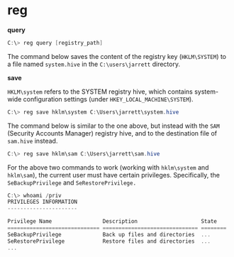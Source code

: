 # reg

**query**

```powershell
C:\> reg query [registry_path]
```

The command below saves the content of the registry key (`HKLM\SYSTEM`) to a file named `system.hive` in the `C:\users\jarrett` directory.

**save**

`HKLM\system` refers to the SYSTEM registry hive, which contains system-wide configuration settings (under `HKEY_LOCAL_MACHINE\SYSTEM`).

```powershell
C:\> reg save hklm\system C:\Users\jarrett\system.hive
```

The  command below is similar to the one above, but instead with the `SAM` (Security Accounts Manager) registry hive, and to the destination file of `sam.hive` instead.

```powershell
C:\> reg save hklm\sam C:\Users\jarrett\sam.hive
```

For the above two commands to work (working with `hklm\system` and `hklm\sam`), the current user must have certain privileges. Specifically, the `SeBackupPrivilege` and `SeRestorePrivilege.`

```powershell
C:\> whoami /priv
PRIVILEGES INFORMATION
----------------------

Privilege Name                Description                    State
============================= ============================== ========
SeBackupPrivilege             Back up files and directories  ...
SeRestorePrivilege            Restore files and directories  ...
...
```

